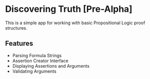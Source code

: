 # Discovering Truth [Pre-Alpha]

This is a simple app for working with basic Propositional Logic proof structures.

## Features

- Parsing Formula Strings
- Assertion Creator Interface
- Displaying Assertions and Arguments
- Validating Arguments